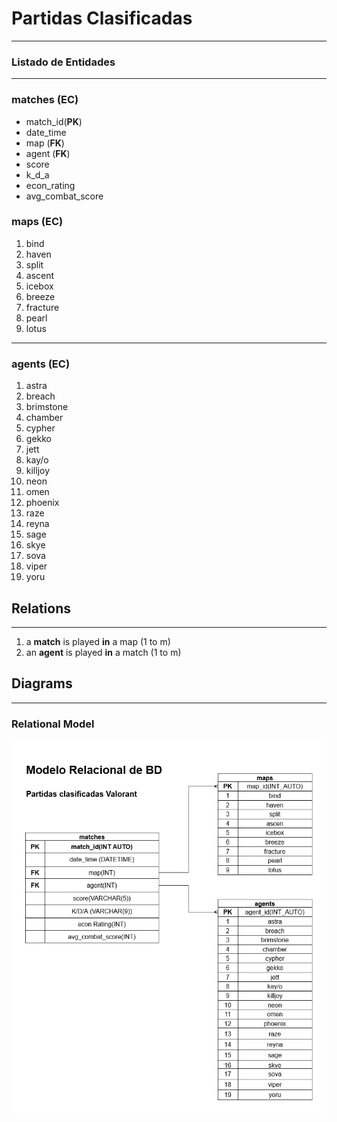 # Partidas Clasificadas

---

### Listado de Entidades

---

### matches (**EC**)

- match_id(**PK**)
- date_time
- map (**FK**)
- agent (**FK**)
- score
- k_d_a
- econ_rating
- avg_combat_score

### maps (**EC**)

1. bind
1. haven
1. split
1. ascent
1. icebox
1. breeze
1. fracture
1. pearl
1. lotus

---

### agents (**EC**)
1. astra
1. breach
1. brimstone
1. chamber
1. cypher
1. gekko
1. jett
1. kay/o
1. killjoy
1. neon
1. omen
1. phoenix
1. raze
1. reyna
1. sage
1. skye
1. sova
1. viper
1. yoru


## Relations

---

1. a **match** is played **in** a map (1 to m)
1. an **agent** is played **in** a match (1 to m)

## Diagrams 

--- 

### Relational Model

![relational db model](../img/relational.jpg)



